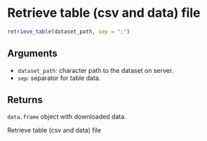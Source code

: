 # Retrieve table (csv and data) file

```r
retrieve_table(dataset_path, sep = ";")
```

## Arguments

- `dataset_path`: character path to the dataset on server.
- `sep`: separator for table data.

## Returns

`data.frame` object with downloaded data.

Retrieve table (csv and data) file

